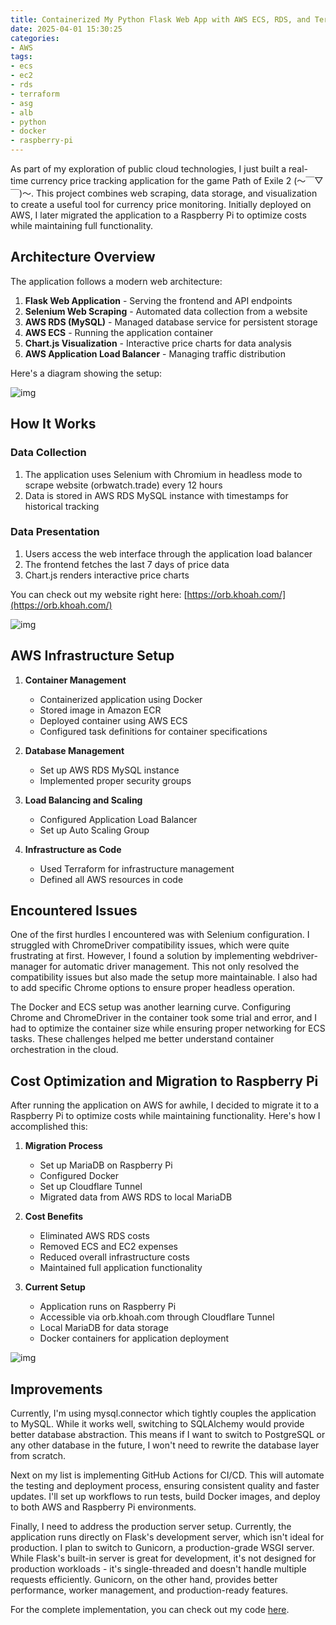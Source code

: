```yaml
---
title: Containerized My Python Flask Web App with AWS ECS, RDS, and Terraform
date: 2025-04-01 15:30:25
categories:
- AWS
tags:
- ecs
- ec2
- rds
- terraform
- asg
- alb
- python
- docker
- raspberry-pi
---
```

As part of my exploration of public cloud technologies, I just built a real-time currency price tracking application for the game Path of Exile 2 (～￣▽￣)～.
This project combines web scraping, data storage, and visualization to create a useful tool for currency price monitoring. Initially deployed on AWS, I later migrated the application to a Raspberry Pi to optimize costs while maintaining full functionality.

## Architecture Overview

The application follows a modern web architecture:
1. **Flask Web Application** - Serving the frontend and API endpoints
2. **Selenium Web Scraping** - Automated data collection from a website
3. **AWS RDS (MySQL)** - Managed database service for persistent storage
4. **AWS ECS** - Running the application container
5. **Chart.js Visualization** - Interactive price charts for data analysis
6. **AWS Application Load Balancer** - Managing traffic distribution

Here's a diagram showing the setup:

![img](https://s3.us-east-1.amazonaws.com/blog.khoah.net/media/orbwatch/diagram.png)

## How It Works

### Data Collection
1. The application uses Selenium with Chromium in headless mode to scrape website (orbwatch.trade) every 12 hours
2. Data is stored in AWS RDS MySQL instance with timestamps for historical tracking

### Data Presentation
1. Users access the web interface through the application load balancer
2. The frontend fetches the last 7 days of price data
3. Chart.js renders interactive price charts

You can check out my website right here: [https://orb.khoah.com/](https://orb.khoah.com/)

![img](https://s3.us-east-1.amazonaws.com/blog.khoah.net/media/orbwatch/Screenshot+2025-04-03+152238.png)

## AWS Infrastructure Setup

1. **Container Management**
   - Containerized application using Docker
   - Stored image in Amazon ECR
   - Deployed container using AWS ECS
   - Configured task definitions for container specifications

2. **Database Management**
   - Set up AWS RDS MySQL instance
   - Implemented proper security groups

3. **Load Balancing and Scaling**
   - Configured Application Load Balancer
   - Set up Auto Scaling Group

4. **Infrastructure as Code**
   - Used Terraform for infrastructure management
   - Defined all AWS resources in code

## Encountered Issues

One of the first hurdles I encountered was with Selenium configuration. I struggled with ChromeDriver compatibility issues, which were quite frustrating at first. However, I found a solution by implementing webdriver-manager for automatic driver management. This not only resolved the compatibility issues but also made the setup more maintainable. I also had to add specific Chrome options to ensure proper headless operation.

The Docker and ECS setup was another learning curve. Configuring Chrome and ChromeDriver in the container took some trial and error, and I had to optimize the container size while ensuring proper networking for ECS tasks. These challenges helped me better understand container orchestration in the cloud.

## Cost Optimization and Migration to Raspberry Pi

After running the application on AWS for awhile, I decided to migrate it to a Raspberry Pi to optimize costs while maintaining functionality. Here's how I accomplished this:

1. **Migration Process**
   - Set up MariaDB on Raspberry Pi
   - Configured Docker
   - Set up Cloudflare Tunnel
   - Migrated data from AWS RDS to local MariaDB

2. **Cost Benefits**
   - Eliminated AWS RDS costs
   - Removed ECS and EC2 expenses
   - Reduced overall infrastructure costs
   - Maintained full application functionality

3. **Current Setup**
   - Application runs on Raspberry Pi
   - Accessible via orb.khoah.com through Cloudflare Tunnel
   - Local MariaDB for data storage
   - Docker containers for application deployment

![img](https://s3.us-east-1.amazonaws.com/blog.khoah.net/media/orbwatch/pi.png)

## Improvements

Currently, I'm using mysql.connector which tightly couples the application to MySQL. While it works well, switching to SQLAlchemy would provide better database abstraction. This means if I want to switch to PostgreSQL or any other database in the future, I won't need to rewrite the database layer from scratch.

Next on my list is implementing GitHub Actions for CI/CD. This will automate the testing and deployment process, ensuring consistent quality and faster updates. I'll set up workflows to run tests, build Docker images, and deploy to both AWS and Raspberry Pi environments.

Finally, I need to address the production server setup. Currently, the application runs directly on Flask's development server, which isn't ideal for production. I plan to switch to Gunicorn, a production-grade WSGI server. While Flask's built-in server is great for development, it's not designed for production workloads - it's single-threaded and doesn't handle multiple requests efficiently. Gunicorn, on the other hand, provides better performance, worker management, and production-ready features.

For the complete implementation, you can check out my code [here](https://github.com/ehoang0106/RDS).
